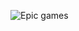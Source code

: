 ![[Epic games][epic-games-logo]][epic-games-link]





[epic-games-logo]: https://img.shields.io/badge/-Epic%20Games-blueviolet
[epic-games-link]: https://store.epicgames.com/en-US/u/c698c1fd334e412999da89a1a9b1c31a